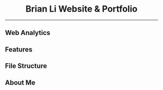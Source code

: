 <h1 align="center">Brian Li Website & Portfolio</h1>

---

## Web Analytics

## Features

## File Structure

## About Me

